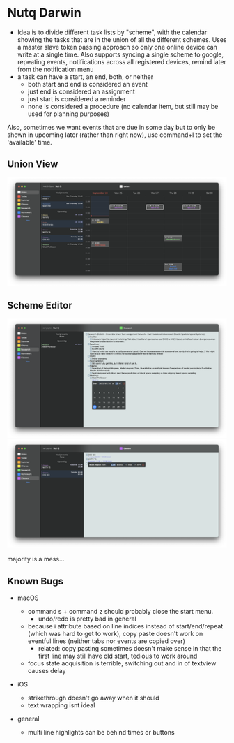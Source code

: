 #  Nutq Darwin

- Idea is to divide different task lists by "scheme", with the calendar showing the tasks that are in the union of all the different schemes. Uses a master slave token passing approach so only one online device can write at a single time. Also supports syncing a single scheme to google, repeating events, notifications across all registered devices, remind later from the notification menu
- a task can have a start, an end, both, or neither
    - both start and end is considered an event
    - just end is considered an assignment
    - just start is considered a reminder
    - none is considered a procedure (no calendar item, but still may be used for planning purposes)

Also, sometimes we want events that are due in some day
but to only be shown in upcoming later (rather than right now),
use command+l to set the 'available' time.

## Union View

![Union View](.github/union-view.png)

## Scheme Editor

![Scheme View](.github/scheme-view.png)
![Scheme View 2](.github/scheme-view-2.png)

majority is a mess...
## Known Bugs
- macOS
    - command s + command z should probably close the start menu.
        - undo/redo is pretty bad in general
    - because i attribute based on line indices instead of start/end/repeat (which was hard to get to work), copy paste doesn't work on eventful lines (neither tabs nor events are copied over)
        - related: copy pasting sometimes doesn't make sense in that the first line may still have old start, tedious to work around
    - focus state acquisition is terrible, switching out and in of textview causes delay
- iOS
    - strikethrough doesn't go away when it should
    - text wrapping isnt ideal

- general
    - multi line highlights can be behind times or buttons
